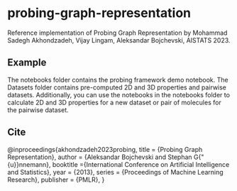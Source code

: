 # probing-graph-representation

Reference implementation of Probing Graph Representation
by Mohammad Sadegh Akhondzadeh, Vijay Lingam, Aleksandar Bojchevski, AISTATS 2023.


## Example

The notebooks folder contains the probing framework demo notebook. The Datasets folder contains pre-computed 2D and 3D properties and pairwise datasets. Additionally, you can use the notebooks in the notebooks folder to calculate 2D and 3D properties for a new dataset or pair of molecules for the pairwise dataset.



## Cite

@inproceedings{akhondzadeh2023probing,
  title =      {Probing Graph Representation},
  author =      {Aleksandar Bojchevski and Stephan G{\"{u}}nnemann},
  booktitle ={International Conference on Artificial Intelligence and Statistics},
  year =      {2013},
  series =      {Proceedings of Machine Learning Research},
  publisher =      {PMLR},
}

